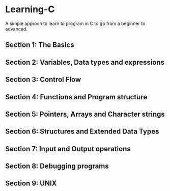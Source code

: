 # Learning-C
A simple approch to learn to program in C to go from a beginner to advanced.  

## **Section 1: The Basics** 
## **Section 2: Variables, Data types and expressions** 
## **Section 3: Control Flow** 
## **Section 4: Functions and Program structure** 
## **Section 5: Pointers, Arrays and Character strings** 
## **Section 6: Structures and Extended Data Types** 
## **Section 7: Input and Output operations** 
## **Section 8: Debugging programs** 
## **Section 9: UNIX**
